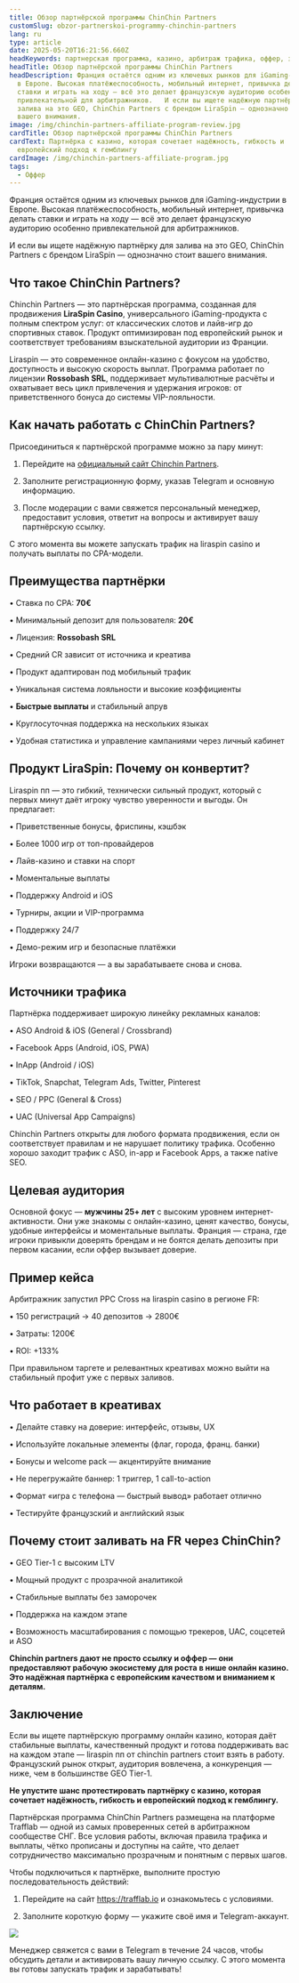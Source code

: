 ```yaml
---
title: Обзор партнёрской программы ChinChin Partners
customSlug: obzor-partnerskoi-programmy-chinchin-partners
lang: ru
type: article
date: 2025-05-20T16:21:56.660Z
headKeywords: партнерская программа, казино, арбитраж трафика, оффер, залив
headTitle: Обзор партнёрской программы ChinChin Partners
headDescription: Франция остаётся одним из ключевых рынков для iGaming-индустрии
  в Европе. Высокая платёжеспособность, мобильный интернет, привычка делать
  ставки и играть на ходу — всё это делает французскую аудиторию особенно
  привлекательной для арбитражников.   И если вы ищете надёжную партнёрку для
  залива на это GEO, ChinChin Partners с брендом LiraSpin — однозначно стоит
  вашего внимания.
image: /img/chinchin-partners-affiliate-program-review.jpg
cardTitle: Обзор партнёрской программы ChinChin Partners
cardText: Партнёрка с казино, которая сочетает надёжность, гибкость и
  европейский подход к гемблингу
cardImage: /img/chinchin-partners-affiliate-program.jpg
tags:
  - Оффер
---
```

Франция остаётся одним из ключевых рынков для iGaming-индустрии в Европе. Высокая платёжеспособность, мобильный интернет, привычка делать ставки и играть на ходу — всё это делает французскую аудиторию особенно привлекательной для арбитражников. 

И если вы ищете надёжную партнёрку для залива на это GEO, ChinChin Partners с брендом LiraSpin — однозначно стоит вашего внимания.



## Что такое ChinChin Partners?

Chinchin Partners — это партнёрская программа, созданная для продвижения **LiraSpin Casino**, универсального iGaming-продукта с полным спектром услуг: от классических слотов и лайв-игр до спортивных ставок. Продукт оптимизирован под европейский рынок и соответствует требованиям взыскательной аудитории из Франции.

Liraspin — это современное онлайн-казино с фокусом на удобство, доступность и высокую скорость выплат. Программа работает по лицензии **Rossobash SRL**, поддерживает мультивалютные расчёты и охватывает весь цикл привлечения и удержания игроков: от приветственного бонуса до системы VIP-лояльности.



## Как начать работать с ChinChin Partners?

Присоединиться к партнёрской программе можно за пару минут:

1. Перейдите на [официальный сайт Chinchin Partners](https://trafflab.io/ru).

2. Заполните регистрационную форму, указав Telegram и основную информацию.

3. После модерации с вами свяжется персональный менеджер, предоставит условия, ответит на вопросы и активирует вашу партнёрскую ссылку.

С этого момента вы можете запускать трафик на liraspin casino и получать выплаты по CPA-модели.



## Преимущества партнёрки

• Ставка по CPA: **70€**

• Минимальный депозит для пользователя: **20€**

• Лицензия: **Rossobash SRL**

• Средний CR зависит от источника и креатива

• Продукт адаптирован под мобильный трафик

• Уникальная система лояльности и высокие коэффициенты

• **Быстрые выплаты** и стабильный апрув

• Круглосуточная поддержка на нескольких языках

• Удобная статистика и управление кампаниями через личный кабинет



## Продукт LiraSpin: Почему он конвертит?

Liraspin пп — это гибкий, технически сильный продукт, который с первых минут даёт игроку чувство уверенности и выгоды. Он предлагает:

• Приветственные бонусы, фриспины, кэшбэк

• Более 1000 игр от топ-провайдеров

• Лайв-казино и ставки на спорт

• Моментальные выплаты

• Поддержку Android и iOS

• Турниры, акции и VIP-программа

• Поддержку 24/7

• Демо-режим игр и безопасные платёжки

Игроки возвращаются — а вы зарабатываете снова и снова.



## Источники трафика

Партнёрка поддерживает широкую линейку рекламных каналов:

• ASO Android & iOS (General / Crossbrand)

• Facebook Apps (Android, iOS, PWA)

• InApp (Android / iOS)

• TikTok, Snapchat, Telegram Ads, Twitter, Pinterest

• SEO / PPC (General & Cross)

• UAC (Universal App Campaigns)

Chinchin Partners открыты для любого формата продвижения, если он соответствует правилам и не нарушает политику трафика. Особенно хорошо заходит трафик с ASO, in-app и Facebook Apps, а также native SEO.



## Целевая аудитория

Основной фокус — **мужчины 25+ лет** с высоким уровнем интернет-активности. Они уже знакомы с онлайн-казино, ценят качество, бонусы, удобные интерфейсы и моментальные выплаты. Франция — страна, где игроки привыкли доверять брендам и не боятся делать депозиты при первом касании, если оффер вызывает доверие.



## Пример кейса

Арбитражник запустил PPC Cross на liraspin casino в регионе FR:

• 150 регистраций → 40 депозитов → 2800€

• Затраты: 1200€

• ROI: +133%

При правильном таргете и релевантных креативах можно выйти на стабильный профит уже с первых заливов.



## Что работает в креативах

• Делайте ставку на доверие: интерфейс, отзывы, UX

• Используйте локальные элементы (флаг, города, франц. банки)

• Бонусы и welcome pack — акцентируйте внимание

• Не перегружайте баннер: 1 триггер, 1 call-to-action

• Формат «игра с телефона — быстрый вывод» работает отлично

• Тестируйте французский и английский язык



## Почему стоит заливать на FR через ChinChin?

• GEO Tier-1 с высоким LTV

• Мощный продукт с прозрачной аналитикой

• Стабильные выплаты без заморочек

• Поддержка на каждом этапе

• Возможность масштабирования с помощью трекеров, UAC, соцсетей и ASO

**Chinchin partners дают не просто ссылку и оффер — они предоставляют рабочую экосистему для роста в нише онлайн казино. Это надёжная партнёрка с европейским качеством и вниманием к деталям.**



## Заключение

Если вы ищете партнёрскую программу онлайн казино, которая даёт стабильные выплаты, качественный продукт и готова поддерживать вас на каждом этапе — liraspin пп от chinchin partners стоит взять в работу. Французский рынок открыт, аудитория вовлечена, а конкуренция — ниже, чем в большинстве GEO Tier-1.

**Не упустите шанс протестировать партнёрку с казино, которая сочетает надёжность, гибкость и европейский подход к гемблингу.**





Партнёрская программа ChinChin Partners размещена на платформе Trafflab — одной из самых проверенных сетей в арбитражном сообществе СНГ. Все условия работы, включая правила трафика и выплаты, чётко прописаны и доступны на сайте, что делает сотрудничество максимально прозрачным и понятным с первых шагов.

Чтобы подключиться к партнёрке, выполните простую последовательность действий:

1. Перейдите на сайт <https://trafflab.io> и ознакомьтесь с условиями.

2. Заполните короткую форму — укажите своё имя и Telegram-аккаунт.

![](https://lh7-rt.googleusercontent.com/docsz/AD_4nXd1ll3EJtUh9akDHGIC8v0XrYLyZkeiheeHkv8TlchUHZsd9vnjrpK8U9BH5RFuF_AE_MG-zA8zEyzdinj8fM_krocUiybwhjQd0l6blAwpIQ15Ik5sYOJUl3eQO6UrCw?key=36NfupJTOV7ONwlWWBwS3w)

Менеджер свяжется с вами в Telegram в течение 24 часов, чтобы обсудить детали и активировать вашу личную ссылку. С этого момента вы готовы запускать трафик и зарабатывать!